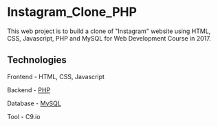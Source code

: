 
# Instagram_Clone_PHP
This web project is to build a clone of "Instagram" website using HTML, CSS, Javascript, PHP and MySQL for Web Development Course in 2017.

## Technologies
Frontend - HTML, CSS, Javascript

Backend - [PHP](http://www.php.net/)

Database - [MySQL](https://www.mysql.com/)

Tool - C9.io
